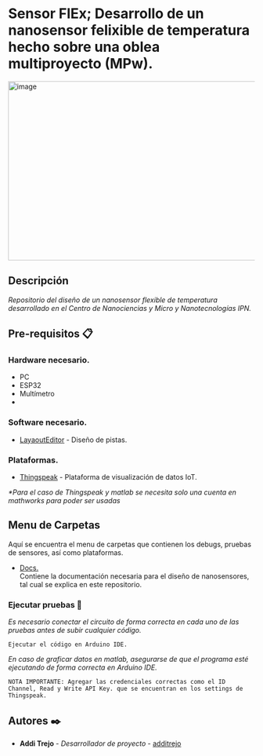 # Sensor FlEx; Desarrollo de un nanosensor felixible de temperatura hecho sobre una oblea multiproyecto (MPw).

<img width="592" height="365" alt="image" src="https://github.com/user-attachments/assets/17b7d282-55b4-49aa-a5fa-a38b5e96705c" />


## Descripción
_Repositorio del diseño de un nanosensor flexible de temperatura desarrollado en el Centro de Nanociencias y Micro y Nanotecnologías IPN._  


## Pre-requisitos 📋
### Hardware necesario.  
* PC
* ESP32
* Multímetro
* 

### Software necesario.
* [LayaoutEditor](https://www.arduino.cc/en/software) - Diseño de pistas.


### Plataformas.
*  [Thingspeak](https://thingspeak.mathworks.com/) - Plataforma de visualización de datos IoT.

  _*Para el caso de Thingspeak y matlab se necesita solo una cuenta en mathworks para poder ser usadas_


## Menu de Carpetas
Aquí se encuentra el menu de carpetas que contienen los debugs, pruebas de sensores, así como plataformas.

*   [Docs.](https://github.com/Additrejo/SensorFlEx/tree/main/DOCs)  
    Contiene la documentación necesaria para el diseño de nanosensores, tal cual se explica en este repositorio.



<!--
### Pre-requisitos 📋

_Software necesario_
```  
Arduino IDE
Visual Studio Code
Bibliotecas que será indicadas en cada subproyecto
Matlab

```
--->

### Ejecutar pruebas 🔧

_Es necesario conectar el circuito de forma correcta en cada uno de las pruebas antes de subir cualquier código._  

```
Ejecutar el código en Arduino IDE.
```

_En caso de graficar datos en matlab, asegurarse de que el programa esté ejecutando de forma correcta en Arduino IDE._

```
NOTA IMPORTANTE: Agregar las credenciales correctas como el ID Channel, Read y Write API Key. que se encuentran en los settings de Thingspeak.
```

<!-- 
## Ejecutando las pruebas ⚙️

_Explica como ejecutar las pruebas automatizadas para este sistema_

### Analice las pruebas end-to-end 🔩

_Explica que verifican estas pruebas y por qué_

```
Da un ejemplo
```

### Y las pruebas de estilo de codificación ⌨️

_Explica que verifican estas pruebas y por qué_

```
Da un ejemplo
```

## Despliegue 📦

_Agrega notas adicionales sobre como hacer deploy_

## Construido con 🛠️

_Menciona las herramientas que utilizaste para crear tu proyecto_

* [Dropwizard](http://www.dropwizard.io/1.0.2/docs/) - El framework web usado
* [Maven](https://maven.apache.org/) - Manejador de dependencias
* [ROME](https://rometools.github.io/rome/) - Usado para generar RSS

## Contribuyendo 🖇️

Por favor lee el [CONTRIBUTING.md](https://gist.github.com/villanuevand/xxxxxx) para detalles de nuestro código de conducta, y el proceso para enviarnos pull requests.

## Wiki 📖

Puedes encontrar mucho más de cómo utilizar este proyecto en nuestra [Wiki](https://github.com/tu/proyecto/wiki)

## Versionado 📌

Usamos [SemVer](http://semver.org/) para el versionado. Para todas las versiones disponibles, mira los [tags en este repositorio](https://github.com/tu/proyecto/tags).

## Licencia 📄

Este proyecto está bajo la Licencia (Tu Licencia) - mira el archivo [LICENSE.md](LICENSE.md) para detalles
--->
## Autores ✒️

* **Addi Trejo** - *Desarrollador de proyecto* - [additrejo](https://github.com/additrejo)
